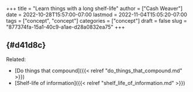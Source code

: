 +++
title = "Learn things with a long shelf-life"
author = ["Cash Weaver"]
date = 2022-10-28T15:57:00-07:00
lastmod = 2022-11-04T15:05:20-07:00
tags = ["concept", "concept"]
categories = ["concept"]
draft = false
slug = "877374fa-15a1-40c9-a1ae-d28a0832ea75"
+++

##  {#d41d8c}

Related:

-   [Do things that compound]({{< relref "do_things_that_compound.md" >}})
-   [Shelf-life of information]({{< relref "shelf_life_of_information.md" >}})
